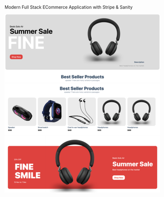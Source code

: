 
Modern Full Stack ECommerce Application with Stripe & Sanity

![image](https://github.com/AndriiPetryk/ecommerce/blob/main/images/1.png)
![image](https://github.com/AndriiPetryk/ecommerce/blob/main/images/2.png)
![image](https://github.com/AndriiPetryk/ecommerce/blob/main/images/3.png)
